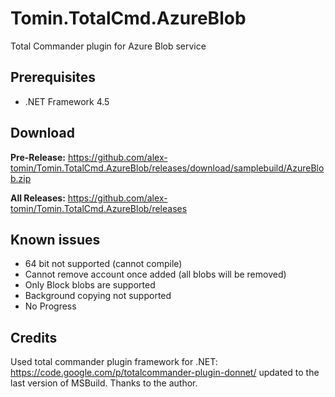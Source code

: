 Tomin.TotalCmd.AzureBlob
========================

Total Commander plugin for Azure Blob service

Prerequisites
---------------
- .NET Framework 4.5

Download
---------------
**Pre-Release:**
https://github.com/alex-tomin/Tomin.TotalCmd.AzureBlob/releases/download/samplebuild/AzureBlob.zip

**All Releases:**
https://github.com/alex-tomin/Tomin.TotalCmd.AzureBlob/releases

Known issues
---------------
- 64 bit not supported (cannot compile)
- Cannot remove account once added (all blobs will be removed)
- Only Block blobs are supported
- Background copying not supported
- No Progress

Credits
---------------
Used total commander plugin framework for .NET: https://code.google.com/p/totalcommander-plugin-donnet/
updated to the last version of MSBuild. Thanks to the author.
